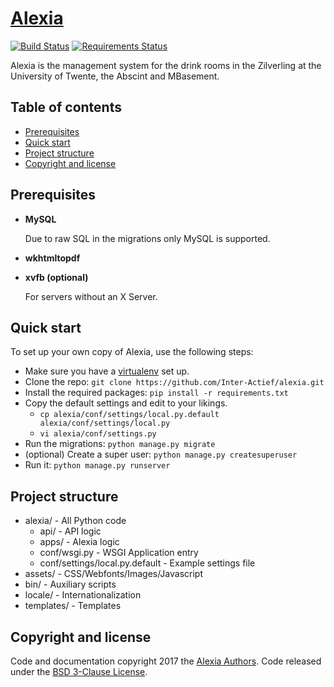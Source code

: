 # [Alexia](https://alex.ia.utwente.nl)

[![Build Status](https://travis-ci.org/Inter-Actief/alexia.svg?branch=master)](https://travis-ci.org/Inter-Actief/alexia)
[![Requirements Status](https://requires.io/github/Inter-Actief/alexia/requirements.svg?branch=master)](https://requires.io/github/Inter-Actief/alexia/requirements/?branch=master)

Alexia is the management system for the drink rooms in the Zilverling at the University of Twente, the Abscint and MBasement.

## Table of contents

- [Prerequisites](#prerequisites)
- [Quick start](#quick-start)
- [Project structure](#project-structure)
- [Copyright and license](#copyright-and-license)

## Prerequisites

- **MySQL**

  Due to raw SQL in the migrations only MySQL is supported.
- **wkhtmltopdf**
- **xvfb (optional)**

  For servers without an X Server.

## Quick start

To set up your own copy of Alexia, use the following steps:

- Make sure you have a [virtualenv](https://virtualenv.pypa.io) set up.
- Clone the repo: `git clone https://github.com/Inter-Actief/alexia.git`
- Install the required packages: `pip install -r requirements.txt`
- Copy the default settings and edit to your likings.
  - `cp alexia/conf/settings/local.py.default alexia/conf/settings/local.py`
  - `vi alexia/conf/settings.py`
- Run the migrations: `python manage.py migrate`
- (optional) Create a super user: `python manage.py createsuperuser`
- Run it: `python manage.py runserver`

## Project structure

- alexia/ - All Python code
  - api/ - API logic
  - apps/ - Alexia logic
  - conf/wsgi.py - WSGI Application entry
  - conf/settings/local.py.default - Example settings file
- assets/ - CSS/Webfonts/Images/Javascript
- bin/ - Auxiliary scripts
- locale/ - Internationalization
- templates/ - Templates

## Copyright and license

Code and documentation copyright 2017 the [Alexia Authors](https://github.com/Inter-Actief/alexia/graphs/contributors). Code released under the [BSD 3-Clause License](https://github.com/Inter-Actief/alexia/blob/master/LICENSE.md).
